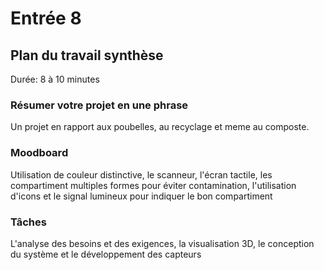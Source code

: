 # Entrée 8
## Plan du travail synthèse
Durée: 8 à 10 minutes

### Résumer votre projet en une phrase
Un projet en rapport aux poubelles, au recyclage et meme au composte.

### Moodboard
Utilisation de couleur distinctive, le scanneur, l'écran tactile, les compartiment multiples formes pour éviter contamination, l'utilisation d'icons et le signal lumineux pour indiquer le bon compartiment 

### Tâches
L'analyse des besoins et des exigences, la visualisation 3D, le conception du système et le développement des capteurs
